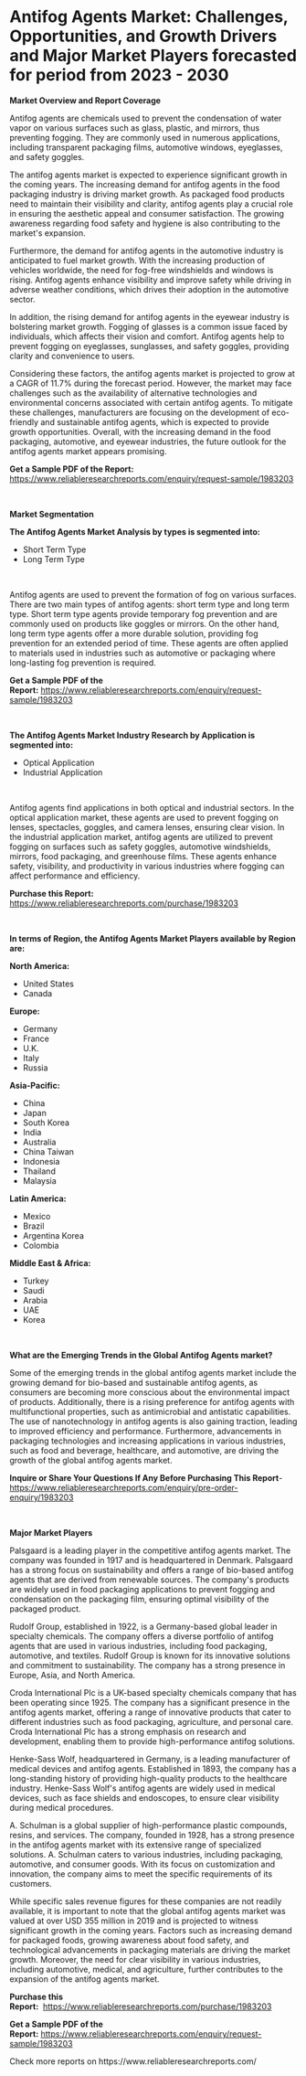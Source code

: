 <p><h1>Antifog Agents Market: Challenges, Opportunities, and Growth Drivers and Major Market Players forecasted for period from 2023 - 2030</h1></p><p><strong>Market Overview and Report Coverage</strong></p>
<p><p>Antifog agents are chemicals used to prevent the condensation of water vapor on various surfaces such as glass, plastic, and mirrors, thus preventing fogging. They are commonly used in numerous applications, including transparent packaging films, automotive windows, eyeglasses, and safety goggles.</p><p>The antifog agents market is expected to experience significant growth in the coming years. The increasing demand for antifog agents in the food packaging industry is driving market growth. As packaged food products need to maintain their visibility and clarity, antifog agents play a crucial role in ensuring the aesthetic appeal and consumer satisfaction. The growing awareness regarding food safety and hygiene is also contributing to the market's expansion.</p><p>Furthermore, the demand for antifog agents in the automotive industry is anticipated to fuel market growth. With the increasing production of vehicles worldwide, the need for fog-free windshields and windows is rising. Antifog agents enhance visibility and improve safety while driving in adverse weather conditions, which drives their adoption in the automotive sector.</p><p>In addition, the rising demand for antifog agents in the eyewear industry is bolstering market growth. Fogging of glasses is a common issue faced by individuals, which affects their vision and comfort. Antifog agents help to prevent fogging on eyeglasses, sunglasses, and safety goggles, providing clarity and convenience to users.</p><p>Considering these factors, the antifog agents market is projected to grow at a CAGR of 11.7% during the forecast period. However, the market may face challenges such as the availability of alternative technologies and environmental concerns associated with certain antifog agents. To mitigate these challenges, manufacturers are focusing on the development of eco-friendly and sustainable antifog agents, which is expected to provide growth opportunities. Overall, with the increasing demand in the food packaging, automotive, and eyewear industries, the future outlook for the antifog agents market appears promising.</p></p>
<p><strong>Get a Sample PDF of the Report:</strong> <a href="https://www.reliableresearchreports.com/enquiry/request-sample/1983203">https://www.reliableresearchreports.com/enquiry/request-sample/1983203</a></p>
<p>&nbsp;</p>
<p><strong>Market Segmentation</strong></p>
<p><strong>The Antifog Agents Market Analysis by types is segmented into:</strong></p>
<p><ul><li>Short Term Type</li><li>Long Term Type</li></ul></p>
<p>&nbsp;</p>
<p><p>Antifog agents are used to prevent the formation of fog on various surfaces. There are two main types of antifog agents: short term type and long term type. Short term type agents provide temporary fog prevention and are commonly used on products like goggles or mirrors. On the other hand, long term type agents offer a more durable solution, providing fog prevention for an extended period of time. These agents are often applied to materials used in industries such as automotive or packaging where long-lasting fog prevention is required.</p></p>
<p><strong>Get a Sample PDF of the Report:</strong>&nbsp;<a href="https://www.reliableresearchreports.com/enquiry/request-sample/1983203">https://www.reliableresearchreports.com/enquiry/request-sample/1983203</a></p>
<p>&nbsp;</p>
<p><strong>The Antifog Agents Market Industry Research by Application is segmented into:</strong></p>
<p><ul><li>Optical Application</li><li>Industrial Application</li></ul></p>
<p>&nbsp;</p>
<p><p>Antifog agents find applications in both optical and industrial sectors. In the optical application market, these agents are used to prevent fogging on lenses, spectacles, goggles, and camera lenses, ensuring clear vision. In the industrial application market, antifog agents are utilized to prevent fogging on surfaces such as safety goggles, automotive windshields, mirrors, food packaging, and greenhouse films. These agents enhance safety, visibility, and productivity in various industries where fogging can affect performance and efficiency.</p></p>
<p><strong>Purchase this Report:</strong>&nbsp; <a href="https://www.reliableresearchreports.com/purchase/1983203">https://www.reliableresearchreports.com/purchase/1983203</a></p>
<p>&nbsp;</p>
<p><strong>In terms of Region, the Antifog Agents Market Players available by Region are:</strong></p>
<p>
    <p> <strong> North America: </strong>
        <ul>
            <li>United States</li>
            <li>Canada</li>
        </ul>
        </p> 
    <p> <strong> Europe: </strong>
        <ul>
            <li>Germany</li>
            <li>France</li>
            <li>U.K.</li>
            <li>Italy</li>
            <li>Russia</li>
        </ul>
        </p> 
    <p> <strong> Asia-Pacific: </strong>
        <ul>
            <li>China</li>
            <li>Japan</li>
            <li>South Korea</li>
            <li>India</li>
            <li>Australia</li>
            <li>China Taiwan</li>
            <li>Indonesia</li>
            <li>Thailand</li>
            <li>Malaysia</li>
        </ul>
        </p> 
    <p> <strong> Latin America: </strong>
        <ul>
            <li>Mexico</li>
            <li>Brazil</li>
            <li>Argentina Korea</li>
            <li>Colombia</li>
        </ul>
        </p> 
    <p> <strong> Middle East & Africa: </strong>
        <ul>
            <li>Turkey</li>
            <li>Saudi</li>
            <li>Arabia</li>
            <li>UAE</li>
            <li>Korea</li>
        </ul>
    </p>
    </p>
<p>&nbsp;</p>
<p><strong>What are the Emerging Trends in the Global Antifog Agents market?</strong></p>
<p><p>Some of the emerging trends in the global antifog agents market include the growing demand for bio-based and sustainable antifog agents, as consumers are becoming more conscious about the environmental impact of products. Additionally, there is a rising preference for antifog agents with multifunctional properties, such as antimicrobial and antistatic capabilities. The use of nanotechnology in antifog agents is also gaining traction, leading to improved efficiency and performance. Furthermore, advancements in packaging technologies and increasing applications in various industries, such as food and beverage, healthcare, and automotive, are driving the growth of the global antifog agents market.</p></p>
<p><strong>Inquire or Share Your Questions If Any Before Purchasing This Report</strong>- <a href="https://www.reliableresearchreports.com/enquiry/pre-order-enquiry/1983203">https://www.reliableresearchreports.com/enquiry/pre-order-enquiry/1983203</a></p>
<p>&nbsp;</p>
<p><strong>Major Market Players</strong></p>
<p><p>Palsgaard is a leading player in the competitive antifog agents market. The company was founded in 1917 and is headquartered in Denmark. Palsgaard has a strong focus on sustainability and offers a range of bio-based antifog agents that are derived from renewable sources. The company's products are widely used in food packaging applications to prevent fogging and condensation on the packaging film, ensuring optimal visibility of the packaged product.</p><p>Rudolf Group, established in 1922, is a Germany-based global leader in specialty chemicals. The company offers a diverse portfolio of antifog agents that are used in various industries, including food packaging, automotive, and textiles. Rudolf Group is known for its innovative solutions and commitment to sustainability. The company has a strong presence in Europe, Asia, and North America.</p><p>Croda International Plc is a UK-based specialty chemicals company that has been operating since 1925. The company has a significant presence in the antifog agents market, offering a range of innovative products that cater to different industries such as food packaging, agriculture, and personal care. Croda International Plc has a strong emphasis on research and development, enabling them to provide high-performance antifog solutions.</p><p>Henke-Sass Wolf, headquartered in Germany, is a leading manufacturer of medical devices and antifog agents. Established in 1893, the company has a long-standing history of providing high-quality products to the healthcare industry. Henke-Sass Wolf's antifog agents are widely used in medical devices, such as face shields and endoscopes, to ensure clear visibility during medical procedures.</p><p>A. Schulman is a global supplier of high-performance plastic compounds, resins, and services. The company, founded in 1928, has a strong presence in the antifog agents market with its extensive range of specialized solutions. A. Schulman caters to various industries, including packaging, automotive, and consumer goods. With its focus on customization and innovation, the company aims to meet the specific requirements of its customers.</p><p>While specific sales revenue figures for these companies are not readily available, it is important to note that the global antifog agents market was valued at over USD 355 million in 2019 and is projected to witness significant growth in the coming years. Factors such as increasing demand for packaged foods, growing awareness about food safety, and technological advancements in packaging materials are driving the market growth. Moreover, the need for clear visibility in various industries, including automotive, medical, and agriculture, further contributes to the expansion of the antifog agents market.</p></p>
<p><strong>Purchase this Report:</strong>&nbsp;&nbsp;<a href="https://www.reliableresearchreports.com/purchase/1983203">https://www.reliableresearchreports.com/purchase/1983203</a></p>
<p></p>
<p><strong>Get a Sample PDF of the Report:</strong>&nbsp;<a href="https://www.reliableresearchreports.com/enquiry/request-sample/1983203">https://www.reliableresearchreports.com/enquiry/request-sample/1983203</a></p>
<p>Check more reports on https://www.reliableresearchreports.com/</p>